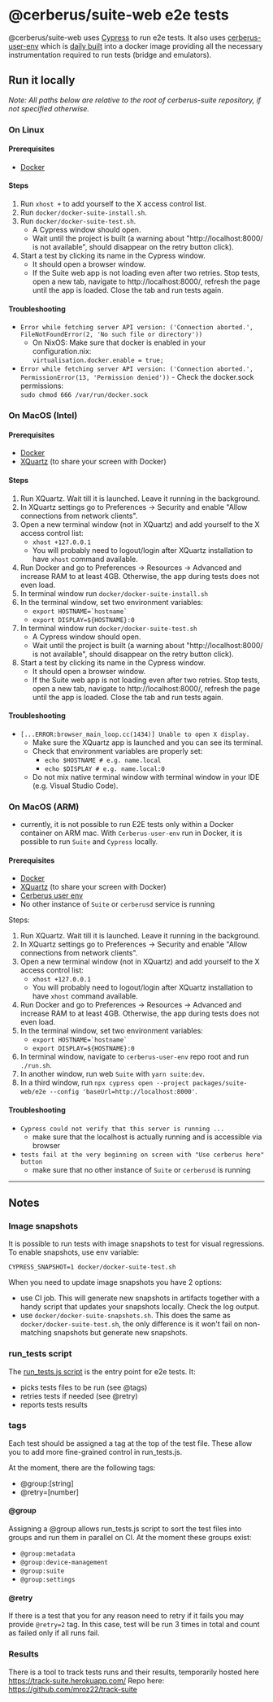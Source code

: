 # @cerberus/suite-web e2e tests

@cerberus/suite-web uses [Cypress](https://docs.cypress.io/guides/overview/why-cypress.html) to run e2e tests. It also uses [cerberus-user-env](https://github.com/Cerberus-Wallet/cerberus-user-env) which is [daily built](https://gitlab.com/satoshilabs/cerberus/cerberus-user-env/-/pipelines) into a docker image providing all the necessary instrumentation required to run tests (bridge and emulators).

## Run it locally

_Note: All paths below are relative to the root of cerberus-suite repository, if not specified otherwise._

### On Linux

#### Prerequisites

-   [Docker](https://docs.docker.com/engine/install/)

#### Steps

1. Run `xhost +` to add yourself to the X access control list.
1. Run `docker/docker-suite-install.sh`.
1. Run `docker/docker-suite-test.sh`.
    - A Cypress window should open.
    - Wait until the project is built (a warning about "http://localhost:8000/ is not available", should disappear on the retry button click).
1. Start a test by clicking its name in the Cypress window.
    - It should open a browser window.
    - If the Suite web app is not loading even after two retries. Stop tests, open a new tab, navigate to http://localhost:8000/, refresh the page until the app is loaded. Close the tab and run tests again.

#### Troubleshooting

-   `Error while fetching server API version: ('Connection aborted.', FileNotFoundError(2, 'No such file or directory'))`
    -   On NixOS: Make sure that docker is enabled in your configuration.nix:\
        `virtualisation.docker.enable = true;`
-   `Error while fetching server API version: ('Connection aborted.', PermissionError(13, 'Permission denied'))` - Check the docker.sock permissions:\
     `sudo chmod 666 /var/run/docker.sock`

### On MacOS (Intel)

#### Prerequisites

-   [Docker](https://docs.docker.com/desktop/mac/install/)
-   [XQuartz](https://www.xquartz.org/) (to share your screen with Docker)

#### Steps

1. Run XQuartz. Wait till it is launched. Leave it running in the background.
1. In XQuartz settings go to Preferences -> Security and enable "Allow connections from network clients".
1. Open a new terminal window (not in XQuartz) and add yourself to the X access control list:
    - `xhost +127.0.0.1`
    - You will probably need to logout/login after XQuartz installation to have `xhost` command available.
1. Run Docker and go to Preferences -> Resources -> Advanced and increase RAM to at least 4GB. Otherwise, the app during tests does not even load.
1. In terminal window run `docker/docker-suite-install.sh`
1. In the terminal window, set two environment variables:
    - `` export HOSTNAME=`hostname` ``
    - `export DISPLAY=${HOSTNAME}:0`
1. In terminal window run `docker/docker-suite-test.sh`
    - A Cypress window should open.
    - Wait until the project is built (a warning about "http://localhost:8000/ is not available", should disappear on the retry button click).
1. Start a test by clicking its name in the Cypress window.
    - It should open a browser window.
    - If the Suite web app is not loading even after two retries. Stop tests, open a new tab, navigate to http://localhost:8000/, refresh the page until the app is loaded. Close the tab and run tests again.

#### Troubleshooting

-   `[...ERROR:browser_main_loop.cc(1434)] Unable to open X display.`
    -   Make sure the XQuartz app is launched and you can see its terminal.
    -   Check that environment variables are properly set:
        -   `echo $HOSTNAME # e.g. name.local`
        -   `echo $DISPLAY # e.g. name.local:0`
    -   Do not mix native terminal window with terminal window in your IDE (e.g. Visual Studio Code).

### On MacOS (ARM)

-   currently, it is not possible to run E2E tests only within a Docker container on ARM mac. With `Cerberus-user-env` run in Docker, it is possible to run `Suite` and `Cypress` locally.

#### Prerequisites

-   [Docker](https://docs.docker.com/desktop/mac/install/)
-   [XQuartz](https://www.xquartz.org/) (to share your screen with Docker)
-   [Cerberus user env](https://github.com/Cerberus-Wallet/cerberus-user-env)
-   No other instance of `Suite` or `cerberusd` service is running

Steps:

1. Run XQuartz. Wait till it is launched. Leave it running in the background.
1. In XQuartz settings go to Preferences -> Security and enable "Allow connections from network clients".
1. Open a new terminal window (not in XQuartz) and add yourself to the X access control list:
    - `xhost +127.0.0.1`
    - You will probably need to logout/login after XQuartz installation to have `xhost` command available.
1. Run Docker and go to Preferences -> Resources -> Advanced and increase RAM to at least 4GB. Otherwise, the app during tests does not even load.
1. In the terminal window, set two environment variables:
    - ``export HOSTNAME=`hostname` ``
    - `export DISPLAY=${HOSTNAME}:0`
1. In terminal window, navigate to `cerberus-user-env` repo root and run `./run.sh`.
1. In another window, run web `Suite` with `yarn suite:dev`.
1. In a third window, run `npx cypress open --project packages/suite-web/e2e --config 'baseUrl=http://localhost:8000'`.

#### Troubleshooting

-   `Cypress could not verify that this server is running ...`
    -   make sure that the localhost is actually running and is accessible via browser
-   `tests fail at the very beginning on screen with "Use cerberus here" button`
    -   make sure that no other instance of `Suite` or `cerberusd` is running

---

## Notes

### Image snapshots

It is possible to run tests with image snapshots to test for visual regressions. To enable snapshots, use env variable:

`CYPRESS_SNAPSHOT=1 docker/docker-suite-test.sh`

When you need to update image snapshots you have 2 options:

-   use CI job. This will generate new snapshots in artifacts together with a handy script that updates your snapshots locally. Check the log output.
-   use `docker/docker-suite-snapshots.sh`. This does the same as `docker/docker-suite-test.sh`, the only difference is it won't fail on non-matching snapshots but generate new snapshots.

### run_tests script

The [run_tests.js script](../../packages/suite-web/e2e/run_tests.ts)
is the entry point for e2e tests. It:

-   picks tests files to be run (see @tags)
-   retries tests if needed (see @retry)
-   reports tests results

### tags

Each test should be assigned a tag at the top of the test file. These allow you to add more fine-grained control
in run_tests.js.

At the moment, there are the following tags:

-   @group:[string]
-   @retry=[number]

#### @group

Assigning a @group allows run_tests.js script to sort the test files into groups and run them in parallel on CI. At the moment these groups exist:

-   `@group:metadata`
-   `@group:device-management`
-   `@group:suite`
-   `@group:settings`

#### @retry

If there is a test that you for any reason need to retry if it fails you may provide `@retry=2` tag. In this
case, test will be run 3 times in total and count as failed only if all runs fail.

### Results

There is a tool to track tests runs and their results, temporarily hosted here https://track-suite.herokuapp.com/
Repo here: https://github.com/mroz22/track-suite
